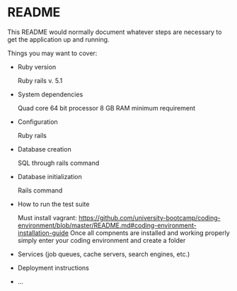 # README

This README would normally document whatever steps are necessary to get the
application up and running.

Things you may want to cover:

* Ruby version

  Ruby rails v. 5.1
* System dependencies

  Quad core 64 bit processor 8 GB RAM minimum requirement
* Configuration

  Ruby rails
* Database creation

  SQL through rails command
* Database initialization

  Rails command
* How to run the test suite

  Must install vagrant:  https://github.com/university-bootcamp/coding-environment/blob/master/README.md#coding-environment-installation-guide
  Once all compnents are installed and working properly simply enter your coding environment and create a folder
* Services (job queues, cache servers, search engines, etc.)

* Deployment instructions
  
* ...

